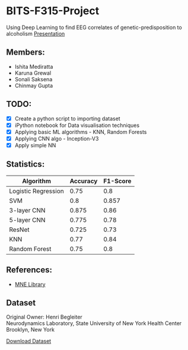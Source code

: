 # BITS-F315-Project
Using Deep Learning to find EEG correlates of genetic-predisposition to alcoholism
[Presentation](https://docs.google.com/presentation/d/11II0xZOg5to_oRQieW8ru3PeG7pzd_G7X2myi97U8bs/edit?usp=sharing)

## Members:
- Ishita Mediratta
- Karuna Grewal
- Sonali Saksena
- Chinmay Gupta

## TODO:
- [X] Create a python script to importing dataset
- [X] iPython notebook for Data visualisation techniques
- [X] Applying basic ML algorithms - KNN, Random Forests
- [X] Applying CNN algo - Inception-V3
- [X] Apply simple NN

## Statistics:
| Algorithm           | Accuracy | F1-Score |
|---------------------|----------|----------|
| Logistic Regression | 0.75     | 0.8      |
| SVM                 | 0.8      | 0.857    |
| 3-layer CNN         | 0.875    | 0.86     |
| 5-layer CNN         | 0.775    | 0.78     |
| ResNet              | 0.725    | 0.73     | 
| KNN	                | 0.77     | 0.84     | 
| Random Forest       | 0.75     |  0.8     |

## References:
- [MNE Library](https://www.nmr.mgh.harvard.edu/mne/stable/documentation.html#collapse_visualization)

## Dataset
Original Owner: 
Henri Begleiter 
<br>Neurodynamics Laboratory, 
State University of New York Health Center 
Brooklyn, New York 

[Download Dataset](http://archive.ics.uci.edu/ml/machine-learning-databases/eeg-mld/eeg_full.tar)


